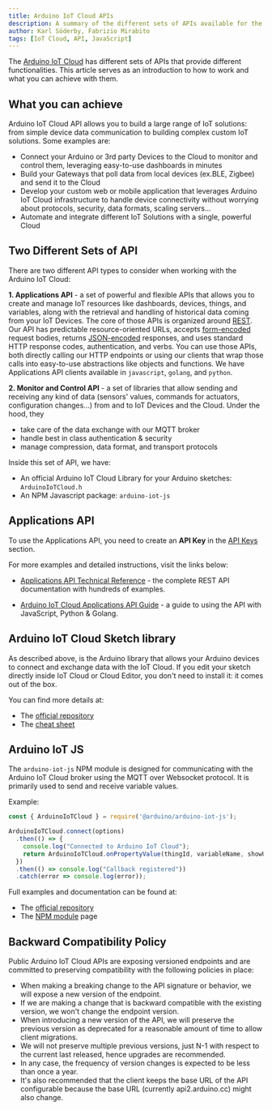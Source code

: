 ```yaml
---
title: Arduino IoT Cloud APIs
description: A summary of the different sets of APIs available for the Arduino IoT Cloud
author: Karl Söderby, Fabrizio Mirabito
tags: [IoT Cloud, API, JavaScript]
---
```


The [Arduino IoT Cloud](https://create.arduino.cc/iot/) has different sets of APIs that provide different functionalities. This article serves as an introduction to how to work and what you can achieve with them.

## What you can achieve
Arduino IoT Cloud API allows you to build a large range of IoT solutions: from simple device data communication to building complex custom IoT solutions. Some examples are:

- Connect your Arduino or 3rd party Devices to the Cloud to monitor and control them, leveraging easy-to-use dashboards in minutes
- Build your Gateways that poll data from local devices (ex.BLE, Zigbee) and send it to the Cloud
- Develop your custom web or mobile application that leverages Arduino IoT Cloud infrastructure to handle device connectivity without worrying about protocols, security, data formats, scaling servers...
- Automate and integrate different IoT Solutions with a single, powerful Cloud 

## Two Different Sets of API

There are two different API types to consider when working with the Arduino IoT Cloud: 

**1. Applications API** - a set of powerful and flexible APIs that allows you to create and manage IoT resources like dashboards, devices, things, and variables, along with the retrieval and handling of historical data coming from your IoT Devices. The core of those APIs is organized around  [REST](http://en.wikipedia.org/wiki/Representational_State_Transfer). Our API has predictable resource-oriented URLs, accepts  [form-encoded](https://en.wikipedia.org/wiki/POST_(HTTP)#Use_for_submitting_web_forms)  request bodies, returns  [JSON-encoded](http://www.json.org/) responses, and uses standard HTTP response codes, authentication, and verbs. You can use those APIs, both directly calling our HTTP endpoints or using our clients that wrap those calls into easy-to-use abstractions like objects and functions. We have Applications API clients available in `javascript`, `golang`, and `python`.

**2. Monitor and Control API** - a set of libraries that allow sending and receiving any kind of data (sensors' values, commands for actuators, configuration changes...) from and to IoT Devices and the Cloud. Under the hood, they

- take care of the data exchange with our MQTT broker
- handle best in class authentication & security 
- manage compression, data format, and transport protocols

Inside this set of API, we have:
	
- An official Arduino IoT Cloud Library for your Arduino sketches: `ArduinoIoTCloud.h` 
- An NPM Javascript package: `arduino-iot-js`  


## Applications API
To use the Applications API, you need to create an **API Key** in the [API Keys](https://cloud.arduino.cc/home/api-keys) section.

For more examples and detailed instructions, visit the links below:
- [Applications API Technical Reference](https://www.arduino.cc/reference/en/iot/api/) - the complete REST API documentation with hundreds of examples.

- [Arduino IoT Cloud Applications API Guide](/arduino-cloud/getting-started/arduino-iot-api) - a guide to using the API with JavaScript, Python & Golang.

## Arduino IoT Cloud Sketch library
As described above, is the Arduino library that allows your Arduino devices to connect and exchange data with the IoT Cloud. If you edit your sketch directly inside IoT Cloud or Cloud Editor, you don't need to install it: it comes out of the box.

You can find more details at:

- The [official repository](https://github.com/arduino-libraries/ArduinoIoTCloud)
- The [cheat sheet](https://docs.arduino.cc/arduino-cloud/getting-started/technical-reference)

## Arduino IoT JS
The `arduino-iot-js` NPM module is designed for communicating with the Arduino IoT Cloud broker using the MQTT over Websocket protocol. It is primarily used to send and receive variable values.

Example:

```js
const { ArduinoIoTCloud } = require('@arduino/arduino-iot-js');

ArduinoIoTCloud.connect(options)
  .then(() => {
    console.log("Connected to Arduino IoT Cloud");
    return ArduinoIoTCloud.onPropertyValue(thingId, variableName, showUpdates = value => console.log(value));
  })
  .then(() => console.log("Callback registered"))
  .catch(error => console.log(error));
```

Full examples and documentation can be found at:

- The [official repository](https://github.com/arduino/arduino-iot-js)
- The [NPM module](https://www.npmjs.com/package/arduino-iot-js) page  


## Backward Compatibility Policy

Public Arduino IoT Cloud APIs are exposing versioned endpoints and are committed to preserving compatibility with the following policies in place:
- When making a breaking change to the API signature or behavior, we will expose a new version of the endpoint.
- If we are making a change that is backward compatible with the existing version, we won't change the endpoint version.
- When introducing a new version of the API, we will preserve the previous version as deprecated for a reasonable amount of time to allow client migrations.
- We will not preserve multiple previous versions, just N-1 with respect to the current last released, hence upgrades are recommended.
- In any case, the frequency of version changes is expected to be less than once a year.
- It's also recommended that the client keeps the base URL of the API configurable because the base URL (currently api2.arduino.cc) might also change.